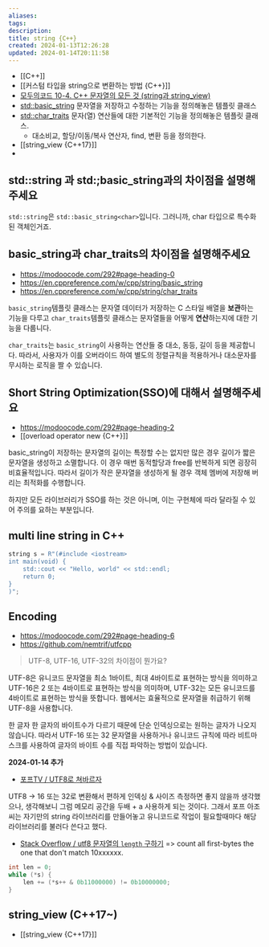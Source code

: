 ```yaml
---
aliases: 
tags: 
description:
title: string {C++}
created: 2024-01-13T12:26:28
updated: 2024-01-14T20:11:58
---
```

- [[C++]]
- [[커스텀 타입을 string으로 변환하는 방법 {C++}]]
- [모두의코드 10-4. C++ 문자열의 모든 것 (string과 string_view)](https://modoocode.com/292)
- [std\:\:basic_string](https://en.cppreference.com/w/cpp/string/basic_string) 문자열을 저장하고 수정하는 기능을 정의해놓은 템플릿 클래스 
- [std\:\:char_traits](https://en.cppreference.com/w/cpp/string/char_traits) 문자(열) 연산들에 대한 기본적인 기능을 정의해놓은 템플릿 클래스. 
	- 대소비교, 할당/이동/복사 연산자, find, 변환 등을 정의한다.
- [[string_view {C++17}]]
- 

## std::string 과 std:;basic_string과의 차이점을 설명해주세요

`std::string`은 `std::basic_string<char>`입니다. 그러니까, char 타입으로 특수화된 객체인거죠.

## basic_string과 char_traits의 차이점을 설명해주세요

- <https://modoocode.com/292#page-heading-0>
- <https://en.cppreference.com/w/cpp/string/basic_string>
- <https://en.cppreference.com/w/cpp/string/char_traits>

`basic_string`템플릿 클래스는 문자열 데이터가 저장하는 C 스타일 배열을 **보관**하는 기능을 다루고 `char_traits`템플릿 클래스는 문자열들을 어떻게 **연산**하는지에 대한 기능을 다룹니다. 

`char_traits`는 `basic_string`이 사용하는 연산들 중 대소, 동등, 길이 등을 제공합니다. 따라서, 사용자가 이를 오버라이드 하여 별도의 정렬규칙을 적용하거나 대소문자를 무시하는 로직을 짤 수 있습니다.

## Short String Optimization(SSO)에 대해서 설명해주세요

- <https://modoocode.com/292#page-heading-2>
- [[overload operator new {C++}]]

basic_string이 저장하는 문자열의 길이는 특정할 수는 없지만 많은 경우 길이가 짧은 문자열을 생성하고 소멸합니다. 이 경우 매번 동적할당과 free를 반복하게 되면 굉장히 비효율적입니다. 따라서 길이가 작은 문자열을 생성하게 될 경우 객체 멤버에 저장해 버리는 최적화를 수행합니다.

하지만 모든 라이브러리가 SSO를 하는 것은 아니며, 이는 구현체에 따라 달라질 수 있어 주의를 요하는 부분입니다.

## multi line string in C++

```cpp
string s = R"(#include <iostream>
int main(void) {
	std::cout << "Hello, world" << std::endl;
	return 0;
}
)";
```

## Encoding

- <https://modoocode.com/292#page-heading-6>
- <https://github.com/nemtrif/utfcpp>

> UTF-8, UTF-16, UTF-32의 차이점이 뭔가요?

UTF-8은 유니코드 문자열을 최소 1바이트, 최대 4바이트로 표현하는 방식을 의미하고 UTF-16은 2 또는 4바이트로 표현하는 방식을 의미하며, UTF-32는 모든 유니코드를 4바이트로 표현하는 방식을 뜻합니다. 웹에서는 효율적으로 문자열을 취급하기 위해 UTF-8을 사용합니다.

한 글자 한 글자의 바이트수가 다르기 때문에 단순 인덱싱으로는 원하는 글자가 나오지 않습니다. 따라서 UTF-16 또는 32 문자열을 사용하거나 유니코드 규칙에 따라 비트마스크를 사용하여 글자의 바이트 수를 직접 파악하는 방법이 있습니다.

**2024-01-14 추가**

- [포프TV / UTF8로 쳐바르자](https://youtu.be/qouu3gMJFJY?si=rYjnM4jbuK3sZ_UV)

UTF8 -> 16 또는 32로 변환해서 편하게 인덱싱 & 사이즈 측정하면 좋지 않을까 생각했으나, 생각해보니 그럼 메모리 공간을 두배 + a 사용하게 되는 것이다. 그래서 포프 아조씨는 자기만의 string 라이브러리를 만들어놓고 유니코드로 작업이 필요할때마다 해당 라이브러리를 불러다 쓴다고 했다.

- [Stack Overflow / utf8 문자열의 `length` 구하기](https://stackoverflow.com/questions/4063146/getting-the-actual-length-of-a-utf-8-encoded-stdstring) => count all first-bytes the one that don't match 10xxxxxx.

```cpp
int len = 0;
while (*s) {
	len += (*s++ & 0b11000000) != 0b10000000;
}
```

## string_view (C++17~)

- [[string_view {C++17}]]
